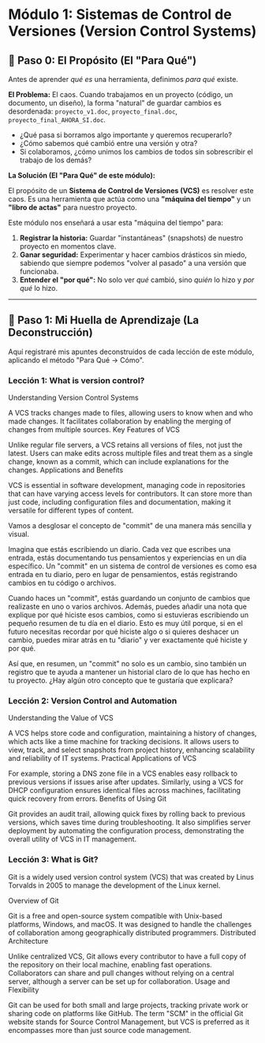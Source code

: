 # Módulo 1: Sistemas de Control de Versiones (Version Control Systems)

## 🎯 Paso 0: El Propósito (El "Para Qué")

Antes de aprender *qué es* una herramienta, definimos *para qué* existe.

**El Problema:** El caos. Cuando trabajamos en un proyecto (código, un documento, un diseño), la forma "natural" de guardar cambios es desordenada: `proyecto_v1.doc`, `proyecto_final.doc`, `proyecto_final_AHORA_SI.doc`. 
* ¿Qué pasa si borramos algo importante y queremos recuperarlo?
* ¿Cómo sabemos qué cambió entre una versión y otra?
* Si colaboramos, ¿cómo unimos los cambios de todos sin sobrescribir el trabajo de los demás?

**La Solución (El "Para Qué" de este módulo):**

El propósito de un **Sistema de Control de Versiones (VCS)** es resolver este caos. Es una herramienta que actúa como una **"máquina del tiempo"** y un **"libro de actas"** para nuestro proyecto.

Este módulo nos enseñará a usar esta "máquina del tiempo" para:
1.  **Registrar la historia:** Guardar "instantáneas" (snapshots) de nuestro proyecto en momentos clave.
2.  **Ganar seguridad:** Experimentar y hacer cambios drásticos sin miedo, sabiendo que siempre podemos "volver al pasado" a una versión que funcionaba.
3.  **Entender el "por qué":** No solo ver *qué* cambió, sino *quién* lo hizo y *por qué* lo hizo.

---

## 🔬 Paso 1: Mi Huella de Aprendizaje (La Deconstrucción)

Aquí registraré mis apuntes deconstruidos de cada lección de este módulo, aplicando el método "Para Qué -> Cómo".

### Lección 1: What is version control?
Understanding Version Control Systems

A VCS tracks changes made to files, allowing users to know when and who made changes.
It facilitates collaboration by enabling the merging of changes from multiple sources.
Key Features of VCS

Unlike regular file servers, a VCS retains all versions of files, not just the latest.
Users can make edits across multiple files and treat them as a single change, known as a commit, which can include explanations for the changes.
Applications and Benefits

VCS is essential in software development, managing code in repositories that can have varying access levels for contributors.
It can store more than just code, including configuration files and documentation, making it versatile for different types of content.

Vamos a desglosar el concepto de "commit" de una manera más sencilla y visual.

Imagina que estás escribiendo un diario. Cada vez que escribes una entrada, estás documentando tus pensamientos y experiencias en un día específico. Un "commit" en un sistema de control de versiones es como esa entrada en tu diario, pero en lugar de pensamientos, estás registrando cambios en tu código o archivos.

Cuando haces un "commit", estás guardando un conjunto de cambios que realizaste en uno o varios archivos. Además, puedes añadir una nota que explique por qué hiciste esos cambios, como si estuvieras escribiendo un pequeño resumen de tu día en el diario. Esto es muy útil porque, si en el futuro necesitas recordar por qué hiciste algo o si quieres deshacer un cambio, puedes mirar atrás en tu "diario" y ver exactamente qué hiciste y por qué.

Así que, en resumen, un "commit" no solo es un cambio, sino también un registro que te ayuda a mantener un historial claro de lo que has hecho en tu proyecto. ¿Hay algún otro concepto que te gustaría que explicara?

### Lección 2: Version Control and Automation
Understanding the Value of VCS

A VCS helps store code and configuration, maintaining a history of changes, which acts like a time machine for tracking decisions.
It allows users to view, track, and select snapshots from project history, enhancing scalability and reliability of IT systems.
Practical Applications of VCS

For example, storing a DNS zone file in a VCS enables easy rollback to previous versions if issues arise after updates.
Similarly, using a VCS for DHCP configuration ensures identical files across machines, facilitating quick recovery from errors.
Benefits of Using Git

Git provides an audit trail, allowing quick fixes by rolling back to previous versions, which saves time during troubleshooting.
It also simplifies server deployment by automating the configuration process, demonstrating the overall utility of VCS in IT management.


### Lección 3: What is Git?
Git is a widely used version control system (VCS) that was created by Linus Torvalds in 2005 to manage the development of the Linux kernel. 

Overview of Git

Git is a free and open-source system compatible with Unix-based platforms, Windows, and macOS.
It was designed to handle the challenges of collaboration among geographically distributed programmers.
Distributed Architecture

Unlike centralized VCS, Git allows every contributor to have a full copy of the repository on their local machine, enabling fast operations.
Collaborators can share and pull changes without relying on a central server, although a server can be set up for collaboration.
Usage and Flexibility

Git can be used for both small and large projects, tracking private work or sharing code on platforms like GitHub.
The term "SCM" in the official Git website stands for Source Control Management, but VCS is preferred as it encompasses more than just source code management.


